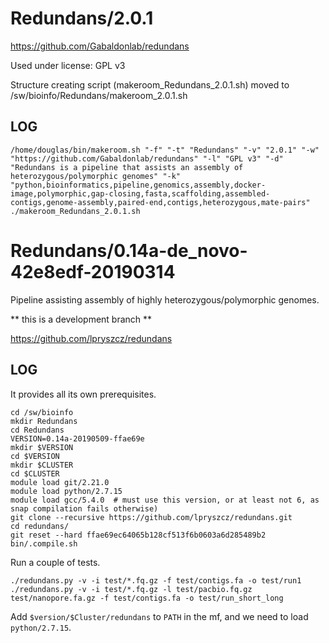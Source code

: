 Redundans/2.0.1
========================

<https://github.com/Gabaldonlab/redundans>

Used under license:
GPL v3


Structure creating script (makeroom_Redundans_2.0.1.sh) moved to /sw/bioinfo/Redundans/makeroom_2.0.1.sh

LOG
---

    /home/douglas/bin/makeroom.sh "-f" "-t" "Redundans" "-v" "2.0.1" "-w" "https://github.com/Gabaldonlab/redundans" "-l" "GPL v3" "-d" "Redundans is a pipeline that assists an assembly of heterozygous/polymorphic genomes" "-k" "python,bioinformatics,pipeline,genomics,assembly,docker-image,polymorphic,gap-closing,fasta,scaffolding,assembled-contigs,genome-assembly,paired-end,contigs,heterozygous,mate-pairs"
    ./makeroom_Redundans_2.0.1.sh
Redundans/0.14a-de_novo-42e8edf-20190314
=======================

Pipeline assisting assembly of highly heterozygous/polymorphic genomes.

** this is a development branch **

<https://github.com/lpryszcz/redundans>

LOG
---

It provides all its own prerequisites.

    cd /sw/bioinfo
    mkdir Redundans
    cd Redundans
    VERSION=0.14a-20190509-ffae69e
    mkdir $VERSION
    cd $VERSION
    mkdir $CLUSTER
    cd $CLUSTER
    module load git/2.21.0
    module load python/2.7.15
    module load gcc/5.4.0  # must use this version, or at least not 6, as snap compilation fails otherwise)
    git clone --recursive https://github.com/lpryszcz/redundans.git
    cd redundans/
    git reset --hard ffae69ec64065b128cf513f6b0603a6d285489b2
    bin/.compile.sh

Run a couple of tests.

    ./redundans.py -v -i test/*.fq.gz -f test/contigs.fa -o test/run1
    ./redundans.py -v -i test/*.fq.gz -l test/pacbio.fq.gz test/nanopore.fa.gz -f test/contigs.fa -o test/run_short_long

Add `$version/$Cluster/redundans` to `PATH` in the mf, and we need to load `python/2.7.15`. 

